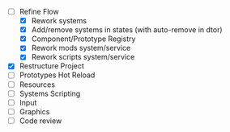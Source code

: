 - [ ] Refine Flow
    - [x] Rework systems
    - [x] Add/remove systems in states (with auto-remove in dtor)
    - [x] Component/Prototype Registry
    - [x] Rework mods system/service
    - [x] Rework scripts system/service
- [x] Restructure Project
- [ ] Prototypes Hot Reload
- [ ] Resources
- [ ] Systems Scripting
- [ ] Input
- [ ] Graphics
- [ ] Code review
